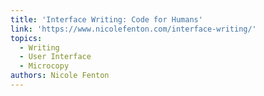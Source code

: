 ```yaml
---
title: 'Interface Writing: Code for Humans'
link: 'https://www.nicolefenton.com/interface-writing/'
topics:
  - Writing
  - User Interface
  - Microcopy
authors: Nicole Fenton
---
```



